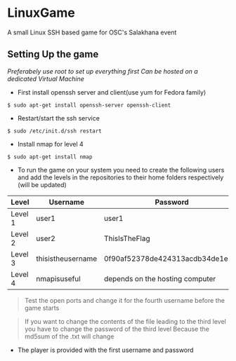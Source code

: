 # LinuxGame
A small Linux SSH based game for OSC's Salakhana event

## Setting Up the game 

*Preferabely use root to set up everything first*
*Can be hosted on a dedicated Virtual Machine*

* First install openssh server and client(use yum for Fedora family)
```
$ sudo apt-get install openssh-server openssh-client
```
* Restart/start the ssh service 
```
$ sudo /etc/init.d/ssh restart
```
* Install nmap for level 4 
```
$ sudo apt-get install nmap
```

* To run the game on your system you need to create the following users and add the levels in the repositories to their home folders respectively (will be updated)

| Level | Username | Password | 
|-------|----------|----------|
|Level 1|  user1   |  user1   |
|Level 2|  user2   | ThisIsTheFlag|
|Level 3|  thisistheusername | 0f90af52378de424313acdb34de1e16f |
|Level 4 |   nmapisuseful   |  depends on the hosting computer  |

>Test the open ports and change it for the fourth username before the game starts

>If you want to change the contents of the file leading to the third level you have to change the password of the third level 
>Because the md5sum of the .txt will change

* The player is provided with the first username and password

